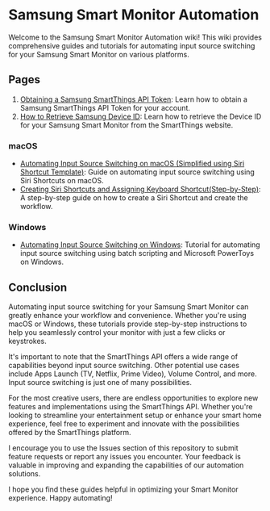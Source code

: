 # Samsung Smart Monitor Automation

Welcome to the Samsung Smart Monitor Automation wiki! This wiki provides comprehensive guides and tutorials for automating input source switching for your Samsung Smart Monitor on various platforms.

## Pages
1. [Obtaining a Samsung SmartThings API Token](https://github.com/mattracx/smartthings-monitor-input-switch/wiki/Obtaining-a-Samsung-SmartThings-API-Token): Learn how to obtain a Samsung SmartThings API Token for your account.
2. [How to Retrieve Samsung Device ID](https://github.com/mattracx/smartthings-monitor-input-switch/wiki/Retrieving-Samsung-Device-ID-from-SmartThings-Website): Learn how to retrieve the Device ID for your Samsung Smart Monitor from the SmartThings website.
### macOS
- [Automating Input Source Switching on macOS (Simplified using Siri Shortcut Template)](https://github.com/mattracx/smartthings-monitor-input-switch/wiki/Siri-Shortcut-Template): Guide on automating input source switching using Siri Shortcuts on macOS.
- [Creating Siri Shortcuts and Assigning Keyboard Shortcut(Step-by-Step)](https://github.com/mattracx/smartthings-monitor-input-switch/wiki/Creating-Siri-Shortcuts-and-Assigning-Keyboard-Shortcut): A step-by-step guide on how to create a Siri Shortcut and create the workflow.

### Windows
- [Automating Input Source Switching on Windows](https://github.com/mattracx/smartthings-monitor-input-switch/wiki/Automating-Samsung-Smart-Monitor-Input-Source-on-Windows): Tutorial for automating input source switching using batch scripting and Microsoft PowerToys on Windows.

## Conclusion

Automating input source switching for your Samsung Smart Monitor can greatly enhance your workflow and convenience. Whether you're using macOS or Windows, these tutorials provide step-by-step instructions to help you seamlessly control your monitor with just a few clicks or keystrokes.

It's important to note that the SmartThings API offers a wide range of capabilities beyond input source switching. Other potential use cases include Apps Launch (TV, Netflix, Prime Video), Volume Control, and more. Input source switching is just one of many possibilities.

For the most creative users, there are endless opportunities to explore new features and implementations using the SmartThings API. Whether you're looking to streamline your entertainment setup or enhance your smart home experience, feel free to experiment and innovate with the possibilities offered by the SmartThings platform.

I encourage you to use the Issues section of this repository to submit feature requests or report any issues you encounter. Your feedback is valuable in improving and expanding the capabilities of our automation solutions.

I hope you find these guides helpful in optimizing your Smart Monitor experience. Happy automating!
